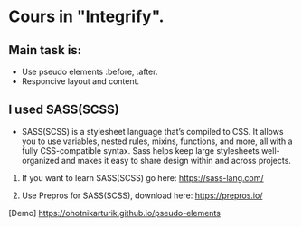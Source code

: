 # Cours in "Integrify".

## Main task is:
* Use pseudo elements :before, :after.
* Responcive layout and content.

## I used SASS(SCSS) 
* SASS(SCSS) is a stylesheet language that’s compiled to CSS. It allows you to use variables, nested rules, mixins, functions, and more, all with a fully CSS-compatible syntax. Sass helps keep large stylesheets well-organized and makes it easy to share design within and across projects.

1. If you want to learn SASS(SCSS) go here: https://sass-lang.com/

2. Use Prepros for SASS(SCSS), download here: https://prepros.io/




[Demo] https://ohotnikarturik.github.io/pseudo-elements